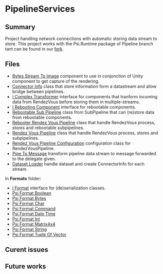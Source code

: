 # PipelineServices

## Summary
Project handling network connections with automatic storing data stream to store. This project works with the Psi.Runtime package of Pipeline branch tant can be found in our [fork](https://github.com/SaacPSI/psi).

## Files
* [Bytes Stream To Image](src/BytesStreamToImage.cs) component to use in conjonction of Unity component to get capture of the rendering.
* [Connector Info](src/ConnectorInfo.cs) class that store information form a datastream and allow bridge between pipelines.
* [I Complex Transformer](src/IComplexTransformer.cs) interface for components that tranform incoming data from RendezVous before storing them in multiple-streams.
* [I Rebooting Component](src/IRebootingComponent.cs) interface for rebootable components.
* [Rebootable Sub Pipeline](src/RebootableSubPipeline.cs) class from SubPipeline that can (re)store data from rebootable components. 
* [Rebooter Rendez Vous Pipeline](src/RebooterRendezVousPipeline.cs) class that handle RendezVous process, stores and rebootable subpipelines.
* [Rendez Vous Pipeline](src/RendezVousPipeline.cs)  class that handle RendezVous process, stores and subpipelines.
* [Rendez Vous Pipeline Configuration](src/RendezVousPipelineConfiguration.cs) configuration class for RendezVousPipeline.
* [Pipe To Message](src/Helpers/PipeToMessage.cs) transform pipeline data stream to message forwarded to the delegate given.
* [Dataset Loader](src/Helpers/DatasetLoader.cs) handle dataset and create ConnectorInfo for each stream.

In **Formats** folder:
* [I Format](src/Formats/IFormat.cs) interface for (de)serialization classes.
* [Psi Format Boolean](src/Formats/PsiFormatBoolean.cs)
* [Psi Format Bytes](src/Formats/PsiFormatBytes.cs)
* [Psi Format Char](src/Formats/PsiFormatChar.cs)
* [Psi Format Command](src/Formats/PsiFormatCommand.cs)
* [Psi Format Date Time](src/Formats/PsiFormatDateTime.cs)
* [Psi Format Int](src/Formats/PsiFormatInt.cs)
* [Psi Format Matrix4x4](src/Formats/PsiFormatMatrix4x4.cs)
* [Psi Format String](src/Formats/PsiFormatString.cs)
* [Psi Format Tuple Of Vector](src/Formats/PsiFormatTupleOfVector.cs)

## Curent issues

## Future works